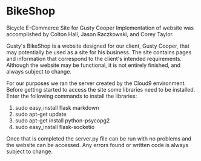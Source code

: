 # BikeShop
Bicycle E-Commerce Site for Gusty Cooper
Implementation of website was accomplished by Colton Hall, Jason Raczkowski, and Corey Taylor.

Gusty's BikeShop is a website designed for our client, Gusty Cooper, that may potentially be used as a site for his business. The site contains pages and information that correspond to the client's intended requirements. Although the website may be functional, it is not entirely finished, and always subject to change.

For our purposes we ran the server created by the Cloud9 environment.
Before getting started to access the site some libraries need to be installed. 
Enter the following commands to install the libraries:
   1. sudo easy_install flask markdown
   2. sudo apt-get update
   3. sudo apt-get install python-psycopg2
   4. sudo easy_install flask-socketio
  
Once that is completed the server.py file can be run with no problems and the website can be accessed.
Any errors found or written code is always subject to change.
